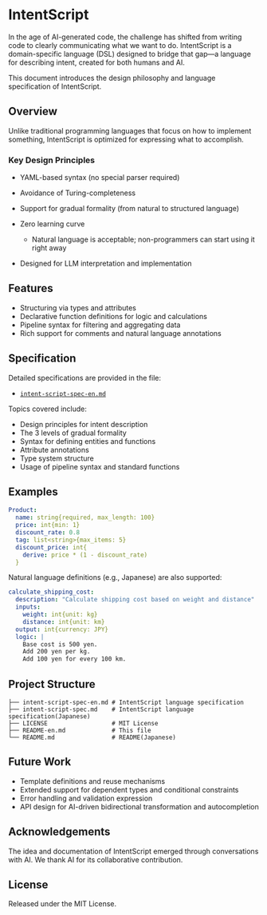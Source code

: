 # IntentScript

In the age of AI-generated code, the challenge has shifted from writing code to clearly communicating what we want to do.
IntentScript is a domain-specific language (DSL) designed to bridge that gap—a language for describing intent, created for both humans and AI.

This document introduces the design philosophy and language specification of IntentScript.

## Overview

Unlike traditional programming languages that focus on how to implement something, IntentScript is optimized for expressing what to accomplish.

### Key Design Principles

* YAML-based syntax (no special parser required)
* Avoidance of Turing-completeness
* Support for gradual formality (from natural to structured language)
* Zero learning curve

  * Natural language is acceptable; non-programmers can start using it right away
* Designed for LLM interpretation and implementation

## Features

* Structuring via types and attributes
* Declarative function definitions for logic and calculations
* Pipeline syntax for filtering and aggregating data
* Rich support for comments and natural language annotations

## Specification

Detailed specifications are provided in the file:

* [`intent-script-spec-en.md`](intent-script-spec-en.md)

Topics covered include:

* Design principles for intent description
* The 3 levels of gradual formality
* Syntax for defining entities and functions
* Attribute annotations
* Type system structure
* Usage of pipeline syntax and standard functions

## Examples

```yaml
Product:
  name: string{required, max_length: 100}
  price: int{min: 1}
  discount_rate: 0.8
  tag: list<string>{max_items: 5}
  discount_price: int{
    derive: price * (1 - discount_rate)
  }
```

Natural language definitions (e.g., Japanese) are also supported:

```yaml
calculate_shipping_cost:
  description: "Calculate shipping cost based on weight and distance"
  inputs:
    weight: int{unit: kg}
    distance: int{unit: km}
  output: int{currency: JPY}
  logic: |
    Base cost is 500 yen.
    Add 200 yen per kg.
    Add 100 yen for every 100 km.
```

## Project Structure

```
├── intent-script-spec-en.md # IntentScript language specification
├── intent-script-spec.md    # IntentScript language specification(Japanese)
├── LICENSE                  # MIT License
├── README-en.md             # This file
└── README.md                # README(Japanese)
```

## Future Work

* Template definitions and reuse mechanisms
* Extended support for dependent types and conditional constraints
* Error handling and validation expression
* API design for AI-driven bidirectional transformation and autocompletion

## Acknowledgements

The idea and documentation of IntentScript emerged through conversations with AI.
We thank AI for its collaborative contribution.

## License

Released under the MIT License.
